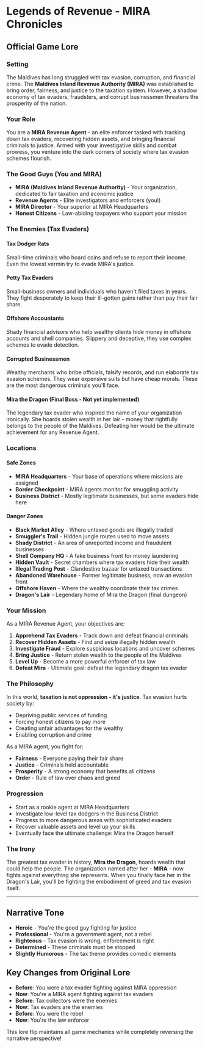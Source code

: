 # Legends of Revenue - MIRA Chronicles
## Official Game Lore

### Setting
The Maldives has long struggled with tax evasion, corruption, and financial crime. The **Maldives Inland Revenue Authority (MIRA)** was established to bring order, fairness, and justice to the taxation system. However, a shadow economy of tax evaders, fraudsters, and corrupt businessmen threatens the prosperity of the nation.

### Your Role
You are a **MIRA Revenue Agent** - an elite enforcer tasked with tracking down tax evaders, recovering hidden assets, and bringing financial criminals to justice. Armed with your investigative skills and combat prowess, you venture into the dark corners of society where tax evasion schemes flourish.

### The Good Guys (You and MIRA)
- **MIRA (Maldives Inland Revenue Authority)** - Your organization, dedicated to fair taxation and economic justice
- **Revenue Agents** - Elite investigators and enforcers (you!)
- **MIRA Director** - Your superior at MIRA Headquarters
- **Honest Citizens** - Law-abiding taxpayers who support your mission

### The Enemies (Tax Evaders)

#### Tax Dodger Rats
Small-time criminals who hoard coins and refuse to report their income. Even the lowest vermin try to evade MIRA's justice.

#### Petty Tax Evaders
Small-business owners and individuals who haven't filed taxes in years. They fight desperately to keep their ill-gotten gains rather than pay their fair share.

#### Offshore Accountants
Shady financial advisors who help wealthy clients hide money in offshore accounts and shell companies. Slippery and deceptive, they use complex schemes to evade detection.

#### Corrupted Businessmen
Wealthy merchants who bribe officials, falsify records, and run elaborate tax evasion schemes. They wear expensive suits but have cheap morals. These are the most dangerous criminals you'll face.

#### Mira the Dragon (Final Boss - Not yet implemented)
The legendary tax evader who inspired the name of your organization ironically. She hoards stolen wealth in her lair - money that rightfully belongs to the people of the Maldives. Defeating her would be the ultimate achievement for any Revenue Agent.

### Locations

#### Safe Zones
- **MIRA Headquarters** - Your base of operations where missions are assigned
- **Border Checkpoint** - MIRA agents monitor for smuggling activity
- **Business District** - Mostly legitimate businesses, but some evaders hide here

#### Danger Zones
- **Black Market Alley** - Where untaxed goods are illegally traded
- **Smuggler's Trail** - Hidden jungle routes used to move assets
- **Shady District** - An area of unreported income and fraudulent businesses
- **Shell Company HQ** - A fake business front for money laundering
- **Hidden Vault** - Secret chambers where tax evaders hide their wealth
- **Illegal Trading Post** - Clandestine bazaar for untaxed transactions
- **Abandoned Warehouse** - Former legitimate business, now an evasion front
- **Offshore Haven** - Where the wealthy coordinate their tax crimes
- **Dragon's Lair** - Legendary home of Mira the Dragon (final dungeon)

### Your Mission
As a MIRA Revenue Agent, your objectives are:
1. **Apprehend Tax Evaders** - Track down and defeat financial criminals
2. **Recover Hidden Assets** - Find and seize illegally hidden wealth
3. **Investigate Fraud** - Explore suspicious locations and uncover schemes
4. **Bring Justice** - Return stolen wealth to the people of the Maldives
5. **Level Up** - Become a more powerful enforcer of tax law
6. **Defeat Mira** - Ultimate goal: defeat the legendary dragon tax evader

### The Philosophy
In this world, **taxation is not oppression - it's justice**. Tax evasion hurts society by:
- Depriving public services of funding
- Forcing honest citizens to pay more
- Creating unfair advantages for the wealthy
- Enabling corruption and crime

As a MIRA agent, you fight for:
- **Fairness** - Everyone paying their fair share
- **Justice** - Criminals held accountable
- **Prosperity** - A strong economy that benefits all citizens
- **Order** - Rule of law over chaos and greed

### Progression
- Start as a rookie agent at MIRA Headquarters
- Investigate low-level tax dodgers in the Business District
- Progress to more dangerous areas with sophisticated evaders
- Recover valuable assets and level up your skills
- Eventually face the ultimate challenge: Mira the Dragon herself

### The Irony
The greatest tax evader in history, **Mira the Dragon**, hoards wealth that could help the people. The organization named after her - **MIRA** - now fights against everything she represents. When you finally face her in the Dragon's Lair, you'll be fighting the embodiment of greed and tax evasion itself.

---

## Narrative Tone
- **Heroic** - You're the good guy fighting for justice
- **Professional** - You're a government agent, not a rebel
- **Righteous** - Tax evasion is wrong, enforcement is right
- **Determined** - These criminals must be stopped
- **Slightly Humorous** - The tax theme provides comedic elements

## Key Changes from Original Lore
- **Before**: You were a tax evader fighting against MIRA oppression
- **Now**: You're a MIRA agent fighting against tax evaders
- **Before**: Tax collectors were the enemies
- **Now**: Tax evaders are the enemies
- **Before**: You were the rebel
- **Now**: You're the law enforcer

This lore flip maintains all game mechanics while completely reversing the narrative perspective!
